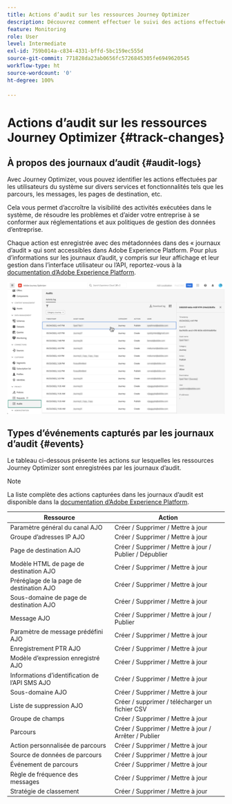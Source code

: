 ```yaml
---
title: Actions d’audit sur les ressources Journey Optimizer
description: Découvrez comment effectuer le suivi des actions effectuées sur les ressources Journey Optimizer.
feature: Monitoring
role: User
level: Intermediate
exl-id: 759b014a-c834-4331-bffd-5bc159ec555d
source-git-commit: 771828da23ab0656fc5726845305fe6949620545
workflow-type: ht
source-wordcount: '0'
ht-degree: 100%

---
```


# Actions d’audit sur les ressources Journey Optimizer {#track-changes}

## À propos des journaux d’audit {#audit-logs}

Avec Journey Optimizer, vous pouvez identifier les actions effectuées par les utilisateurs du système sur divers services et fonctionnalités tels que les parcours, les messages, les pages de destination, etc.

Cela vous permet d’accroître la visibilité des activités exécutées dans le système, de résoudre les problèmes et d’aider votre entreprise à se conformer aux réglementations et aux politiques de gestion des données d’entreprise.

Chaque action est enregistrée avec des métadonnées dans des « journaux d’audit » qui sont accessibles dans Adobe Experience Platform. Pour plus d’informations sur les journaux d’audit, y compris sur leur affichage et leur gestion dans l’interface utilisateur ou l’API, reportez-vous à la [documentation d’Adobe Experience Platform](https://experienceleague.adobe.com/docs/experience-platform/landing/governance-privacy-security/audit-logs/overview.html?lang=fr).

![](assets/audit-logs.png)

## Types d’événements capturés par les journaux d’audit {#events}

Le tableau ci-dessous présente les actions sur lesquelles les ressources Journey Optimizer sont enregistrées par les journaux d’audit.

>[!NOTE]
>
>La liste complète des actions capturées dans les journaux d’audit est disponible dans la [documentation d’Adobe Experience Platform](https://experienceleague.adobe.com/docs/experience-platform/landing/governance-privacy-security/audit-logs/overview.html?lang=fr#category).

| Ressource | Action |
|-----------|------------------|
| Paramètre général du canal AJO | Créer / Supprimer / Mettre à jour |
| Groupe d’adresses IP AJO | Créer / Supprimer / Mettre à jour |
| Page de destination AJO | Créer / Supprimer / Mettre à jour / Publier / Dépublier |
| Modèle HTML de page de destination AJO | Créer / Supprimer / Mettre à jour |
| Préréglage de la page de destination AJO | Créer / Supprimer / Mettre à jour |
| Sous-domaine de page de destination AJO | Créer / Supprimer / Mettre à jour |
| Message AJO | Créer / Supprimer / Mettre à jour / Publier |
| Paramètre de message prédéfini AJO | Créer / Supprimer / Mettre à jour |
| Enregistrement PTR AJO | Créer / Supprimer / Mettre à jour |
| Modèle d’expression enregistré AJO | Créer / Supprimer / Mettre à jour |
| Informations d’identification de l’API SMS AJO | Créer / Supprimer / Mettre à jour |
| Sous-domaine AJO | Créer / Supprimer / Mettre à jour |
| Liste de suppression AJO | Créer / supprimer / télécharger un fichier CSV |
| Groupe de champs | Créer / Supprimer / Mettre à jour |
| Parcours | Créer / Supprimer / Mettre à jour / Arrêter / Publier |
| Action personnalisée de parcours | Créer / Supprimer / Mettre à jour |
| Source de données de parcours | Créer / Supprimer / Mettre à jour |
| Événement de parcours | Créer / Supprimer / Mettre à jour |
| Règle de fréquence des messages | Créer / Supprimer / Mettre à jour |
| Stratégie de classement | Créer / Supprimer / Mettre à jour |
